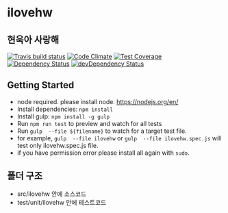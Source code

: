 # ilovehw

## 현욱아 사랑해

[![Travis build status](http://img.shields.io/travis/HwangJJung/ilovehw.svg)](https://travis-ci.org/HwangJJung/ilovehw)
[![Code Climate](https://codeclimate.com/github/HwangJJung/ilovehw/badges/gpa.svg)](https://codeclimate.com/github/HwangJJung/ilovehw)
[![Test Coverage](https://codeclimate.com/github/HwangJJung/ilovehw/badges/coverage.svg)](https://codeclimate.com/github/HwangJJung/ilovehw)
[![Dependency Status](https://david-dm.org/HwangJJung/ilovehw.svg)](https://david-dm.org/HwangJJung/ilovehw)
[![devDependency Status](https://david-dm.org/HwangJJung/ilovehw/dev-status.svg)](https://david-dm.org/HwangJJung/ilovehw#info=devDependencies)

## Getting Started
- node required. please install node. https://nodejs.org/en/
- Install dependencies: `npm install`
- Install gulp: `npm install -g gulp`
- Run `npm run test` to preview and watch for all tests
- Run `gulp  --file ${filename}` to watch for a target test file.
- for example, `gulp  --file ilovehw` or `gulp  --file ilovehw.spec.js` will test only ilovehw.spec.js file.
- if you have permission error please install all again with `sudo`.


## 폴더 구조
- src/ilovehw 안에 소스코드
- test/unit/ilovehw 안에 테스트코드
